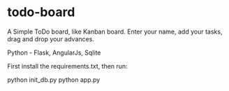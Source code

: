 todo-board
==========

A Simple ToDo board, like Kanban board.
Enter your name, add your tasks, drag and drop your advances.

Python - Flask, AngularJs, Sqlite

First install the requirements.txt, then run:

python init_db.py 
python app.py

